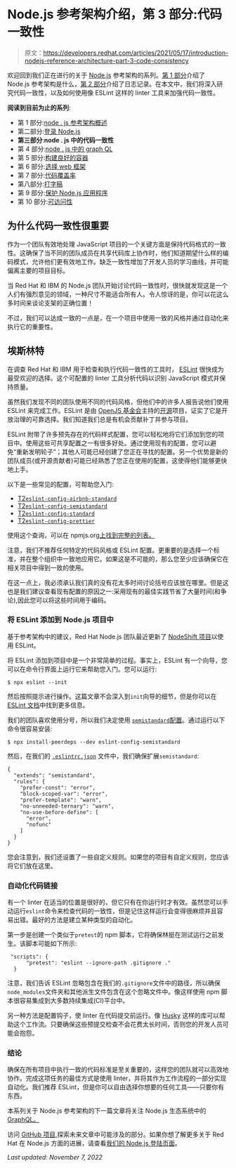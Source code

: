 # Node.js 参考架构介绍，第 3 部分:代码一致性

> 原文：<https://developers.redhat.com/articles/2021/05/17/introduction-nodejs-reference-architecture-part-3-code-consistency>

欢迎回到我们正在进行的关于 [Node.js](/topics/nodejs) 参考架构的系列。[第 1 部分](/blog/2021/03/08/introduction-to-the-node-js-reference-architecture-part-1-overview/)介绍了 Node.js 参考架构是什么，[第 2 部分](https://developers.redhat.com/articles/2021/05/10/introduction-nodejs-reference-architecture-part-2-logging-nodejs)介绍了日志记录。在本文中，我们将深入研究代码一致性，以及如何使用像 ESLint 这样的 linter 工具来加强代码一致性。

**阅读到目前为止的系列**:

*   第 1 部分:[node . js 参考架构概述](/blog/2021/03/08/introduction-to-the-node-js-reference-architecture-part-1-overview "Introduction to the Node.js reference architecture, Part 1: Overview")
*   第二部分:[登录 Node.js](/articles/2021/05/10/introduction-nodejs-reference-architecture-part-2-logging-nodejs "Introduction to the Node.js reference architecture, Part 2: Logging in Node.js")
*   **第三部分**:**node . js 中的代码一致性**
*   第 4 部分:[node . js 中的 graph QL](/articles/2021/06/22/introduction-nodejs-reference-architecture-part-4-graphql-nodejs "Introduction to the Node.js reference architecture, Part 4: GraphQL in Node.js")
*   第 5 部分:[构建良好的容器](/articles/2021/08/26/introduction-nodejs-reference-architecture-part-5-building-good-containers "How to build good containers in Node.js")
*   第 6 部分:[选择 web 框架](/articles/2021/12/03/introduction-nodejs-reference-architecture-part-6-choosing-web-frameworks "Introduction to the Node.js reference architecture, Part 6: Choosing web frameworks")
*   第 7 部分:[代码覆盖率](/articles/2022/03/02/introduction-nodejs-reference-architecture-part-7-code-coverage "Introduction to the Node.js reference architecture, Part 7: Code coverage")
*   第八部分:[打字稿](/articles/2022/04/11/introduction-nodejs-reference-architecture-part-8-typescript "Introduction to the Node.js reference architecture, Part 8: TypeScript")
*   第 9 部分:[保护 Node.js 应用程序](/articles/2022/08/09/8-elements-securing-nodejs-applications "8 elements of securing Node.js applications")
*   第 10 部分:[可访问性](/articles/2022/11/03/nodejs-reference-architecture-part-10-accessibility "Node.js Reference Architecture, Part 10: Accessibility")

## 为什么代码一致性很重要

作为一个团队有效地处理 JavaScript 项目的一个关键方面是保持代码格式的一致性。这确保了当不同的团队成员在共享代码库上协作时，他们知道期望什么样的编码模式，允许他们更有效地工作。缺乏一致性增加了开发人员的学习曲线，并可能偏离主要的项目目标。

当 Red Hat 和 IBM 的 Node.js 团队开始讨论代码一致性时，很快就发现这是一个人们有强烈意见的领域，一种尺寸不能适合所有人。令人惊讶的是，你可以花这么多时间来谈论支架的正确位置！

不过，我们可以达成一致的一点是，在一个项目中使用一致的风格并通过自动化来执行它的重要性。

## 埃斯林特

在调查 Red Hat 和 IBM 用于检查和执行代码一致性的工具时， [ESLint](https://eslint.org/) 很快成为最受欢迎的选择。这个可配置的 linter 工具分析代码以识别 JavaScript 模式并保持质量。

虽然我们发现不同的团队使用不同的代码风格，但他们中的许多人报告说他们使用 ESLint 来完成工作。ESLint 是由 [OpenJS 基金会](https://openjsf.org/)主持的[开源](https://developers.redhat.com/topics/open-source/)项目，证实了它是开放治理的可靠选择。我们知道我们总是有机会贡献补丁并参与项目。

ESLint 附带了许多预先存在的代码样式配置，您可以轻松地将它们添加到您的项目中。使用这些可共享配置之一有很多好处。通过使用现有的配置，您可以避免“重新发明轮子”；其他人可能已经创建了您正在寻找的配置。另一个优势是新的团队成员(或开源贡献者)可能已经熟悉了您正在使用的配置，这使得他们能够更快地上手。

以下是一些常见的配置，可帮助您入门:

*   [T2`eslint-config-airbnb-standard`](https://www.npmjs.com/package/eslint-config-airbnb-standard)
*   [T2`eslint-config-semistandard`](https://www.npmjs.com/package/eslint-config-semistandard)
*   [T2`eslint-config-standard`](https://www.npmjs.com/package/eslint-config-standard)
*   [T2`eslint-config-prettier`](https://github.com/prettier/prettier-eslint)

使用这个查询，可以在 npmjs.org[上找到完整的列表。](https://www.npmjs.com/search?q=eslint-config-&ranking=popularity)

注意，我们不推荐任何特定的代码风格或 ESLint 配置。更重要的是选择一个标准，并在整个组织中一致地应用它。如果这是不可能的，那么您至少应该确保它在相关项目中得到一致的使用。

在这一点上，我必须承认我们真的没有花太多时间讨论括号应该放在哪里。但是这也是我们建议查看现有配置的原因之一:采用现有的最佳实践节省了大量时间(和争论),因此您可以将这些时间用于编码。

### 将 ESLint 添加到 Node.js 项目中

基于参考架构中的建议，Red Hat Node.js 团队最近更新了 [NodeShift 项目](https://github.com/nodeshift)以使用 ESLint。

将 ESLint 添加到项目中是一个非常简单的过程。事实上，ESLint 有一个向导，您可以在命令行界面上运行它来帮助您入门。您可以运行:

```
$ npx eslint --init 
```

然后按照提示进行操作。这篇文章不会深入到`init`向导的细节，但是你可以在 [ESLint 文档](https://eslint.org/docs/user-guide/getting-started)中找到更多信息。

我们的团队喜欢使用分号，所以我们决定使用 [`semistandard`配置](https://www.npmjs.com/package/eslint-config-semistandard)。通过运行以下命令很容易安装:

```
$ npx install-peerdeps --dev eslint-config-semistandard
```

然后，在我们的 [`.eslintrc.json`](https://github.com/nodeshift/nodeshift/blob/main/.eslintrc.json#L2) 文件中，我们确保扩展`semistandard`:

```
{
  "extends": "semistandard",
  "rules": {
    "prefer-const": "error",
    "block-scoped-var": "error",
    "prefer-template": "warn",
    "no-unneeded-ternary": "warn",
    "no-use-before-define": [
      "error",
      "nofunc"
    ]
  }
}
```

您会注意到，我们还设置了一些自定义规则。如果您的项目有自定义规则，您应该将它们放在这里。

### 自动化代码链接

有一个 linter 在适当的位置是很好的，但它只有在你运行时才有效。虽然您可以手动运行`eslint`命令来检查代码的一致性，但是记住这样运行会变得很麻烦并且容易出错。最好的方法是建立某种类型的自动化。

第一步是创建一个类似于`pretest`的 npm 脚本，它将确保林挺在测试运行之前发生。该脚本可能如下所示:

```
 "scripts": {
      "pretest": "eslint --ignore-path .gitignore ."
  }
```

注意，我们告诉 ESLint 忽略包含在我们的`.gitignore`文件中的路径，所以确保`node_modules`文件夹和其他派生文件包含在这个忽略文件中。像这样使用 npm 脚本很容易集成到大多数持续集成(CI)平台中。

另一种方法是配置钩子，使 linter 在代码提交前运行。像 [Husky](https://www.npmjs.com/package/husky) 这样的库可以帮助这个工作流。只要确保这些预提交检查不会花费太长时间，否则您的开发人员可能会抱怨。

### 结论

确保在所有项目中执行一致的代码标准是至关重要的，这样您的团队就可以高效地协作。完成这项任务的最佳方式是使用 linter，并将其作为工作流程的一部分实现自动化。我们推荐 ESLint，但是你可以自由选择你想要的任何工具——只要你有东西。

本系列关于 Node.js 参考架构的下一篇文章将关注 Node.js 生态系统中的 [GraphQL。](/articles/2021/06/22/introduction-nodejs-reference-architecture-part-4-graphql-nodejs)

访问 [GitHub 项目](https://github.com/nodeshift/nodejs-reference-architecture),探索未来文章中可能涉及的部分。如果你想了解更多关于 Red Hat 在 Node.js 方面的进展，请查看[我们的 Node.js 登陆页面](/topics/nodejs)。

*Last updated: November 7, 2022*